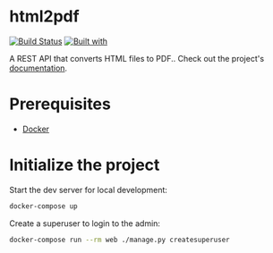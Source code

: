 # html2pdf

[![Build Status](https://travis-ci.org/YauheniSobaleu/html2pdf.svg?branch=master)](https://travis-ci.org/YauheniSobaleu/html2pdf)
[![Built with](https://img.shields.io/badge/Built_with-Cookiecutter_Django_Rest-F7B633.svg)](https://github.com/agconti/cookiecutter-django-rest)

A REST API that converts HTML files to PDF.. Check out the project's [documentation](http://YauheniSobaleu.github.io/html2pdf/).

# Prerequisites

- [Docker](https://docs.docker.com/docker-for-mac/install/)

# Initialize the project

Start the dev server for local development:

```bash
docker-compose up
```

Create a superuser to login to the admin:

```bash
docker-compose run --rm web ./manage.py createsuperuser
```
